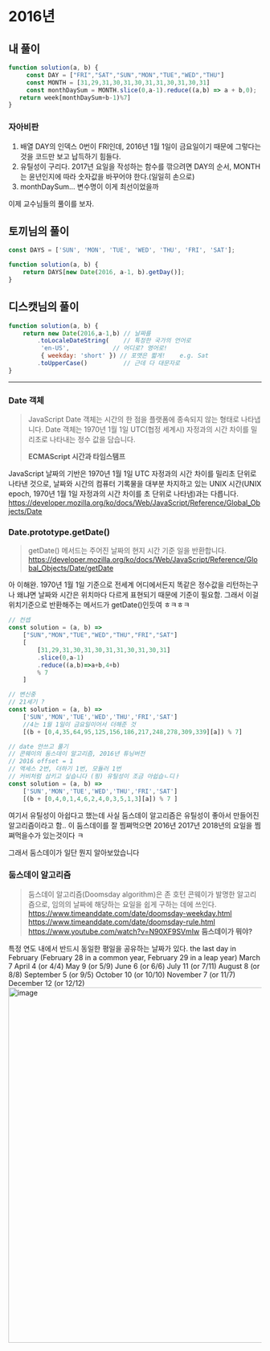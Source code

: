 # 2016년
## 내 풀이

```js
function solution(a, b) {
	 const DAY = ["FRI","SAT","SUN","MON","TUE","WED","THU"]
	 const MONTH = [31,29,31,30,31,30,31,31,30,31,30,31]
	 const monthDaySum = MONTH.slice(0,a-1).reduce((a,b) => a + b,0);
   return week[monthDaySum+b-1)%7]
}
```
### 자아비판
1. 배열 DAY의 인덱스 0번이 FRI인데, 2016년 1월 1일이 금요일이기 때문에 그렇다는 것을 코드만 보고 납득하기 힘들다.
2. 유틸성이 구리다. 2017년 요일을 작성하는 함수를 깎으려면 DAY의 순서, MONTH는 윤년인지에 따라 숫자값을 바꾸어야 한다.(일일히 손으로)
3. monthDaySum... 변수명이 이게 최선이었을까

이제 교수님들의 풀이를 보자.

## 토끼님의 풀이
```js
const DAYS = ['SUN', 'MON', 'TUE', 'WED', 'THU', 'FRI', 'SAT'];

function solution(a, b) {
    return DAYS[new Date(2016, a-1, b).getDay()];
}
```
## 디스캣님의 풀이
```js
function solution(a, b) {
    return new Date(2016,a-1,b) // 날짜를
        .toLocaleDateString(    // 특정한 국가의 언어로
         'en-US',            // 어디로? 영어로!
         { weekday: 'short' }) // 포맷은 짧게!    e.g. Sat
        .toUpperCase()          // 근데 다 대문자로
}
```
---
### Date 객체
> JavaScript Date 객체는 시간의 한 점을 플랫폼에 종속되지 않는 형태로 나타냅니다. Date 객체는 1970년 1월 1일 UTC(협정 세계시) 자정과의 시간 차이를 밀리초로 나타내는 정수 값을 담습니다.
>
>  **ECMAScript 시간과 타임스탬프**
> 
JavaScript 날짜의 기반은 1970년 1월 1일 UTC 자정과의 시간 차이를 밀리초 단위로 나타낸 것으로, 날짜와 시간의 컴퓨터 기록물을 대부분 차지하고 있는 UNIX 시간(UNIX epoch, 1970년 1월 1일 자정과의 시간 차이를 초 단위로 나타냄)과는 다릅니다. https://developer.mozilla.org/ko/docs/Web/JavaScript/Reference/Global_Objects/Date
### Date.prototype.getDate()
> getDate() 메서드는 주어진 날짜의 현지 시간 기준 일을 반환합니다.
> https://developer.mozilla.org/ko/docs/Web/JavaScript/Reference/Global_Objects/Date/getDate

아 이해완. 1970년 1월 1일 기준으로 전세계 어디에서든지 똑같은 정수값을 리턴하는구나 왜냐면 날짜와 시간은 위치마다 다르게 표현되기 때문에 기준이 필요함. 그래서 이걸 위치기준으로 반환해주는 메서드가 getDate()인듯여 ㅎㅋㅎㅋ

```js
// 컨셉
const solution = (a, b) => 
    ["SUN","MON","TUE","WED","THU","FRI","SAT"]
    [
        [31,29,31,30,31,30,31,31,30,31,30,31]
        .slice(0,a-1)
        .reduce((a,b)=>a+b,4+b)
        % 7
    ]

// 변신중
// 21세기 ? 
const solution = (a, b) => 
    ['SUN','MON','TUE','WED','THU','FRI','SAT']
    //4는 1월 1일이 금요일이어서 더해준 것
    [(b + [0,4,35,64,95,125,156,186,217,248,278,309,339][a]) % 7]

// date 안쓰고 풀기
// 콘웨이의 둠스데이 알고리즘, 2016년 튜닝버전
// 2016 offset = 1
// 액세스 2번, 더하기 1번, 모듈러 1번
// 커비처럼 삼키고 싶습니다 (핑) 유틸성이 조금 아쉽습ㄴ디ㅏ
const solution = (a, b) => 
    ['SUN','MON','TUE','WED','THU','FRI','SAT']
    [(b + [0,4,0,1,4,6,2,4,0,3,5,1,3][a]) % 7 ]

```

여기서 유틸성이 아쉽다고 했는데 사실 둠스데이 알고리즘은 유틸성이 좋아서 만들어진 알고리즘이라고 함..
이 둠스데이를 잘 찜쪄먹으면 2016년 2017년 2018년의 요일을 찜쪄먹을수가 있는것이다 ㅋ

그래서 둠스데이가 일단 뭔지 알아보았습니다


### 둠스데이 알고리즘
> 둠스데이 알고리즘(Doomsday algorithm)은 존 호턴 콘웨이가 발명한 알고리즘으로, 임의의 날짜에 해당하는 요일을 쉽게 구하는 데에 쓰인다.
https://www.timeanddate.com/date/doomsday-weekday.html
https://www.timeanddate.com/date/doomsday-rule.html
https://www.youtube.com/watch?v=N90XF9SVmIw
**둠스데이가 뭐야?**

특정 연도 내에서 반드시 동일한 평일을 공유하는 날짜가 있다.
the last day in February (February 28 in a common year, February 29 in a leap year)
March 7
April 4 (or 4/4)
May 9 (or 5/9)
June 6 (or 6/6)
July 11 (or 7/11)
August 8 (or 8/8)
September 5 (or 9/5)
October 10 (or 10/10)
November 7 (or 11/7)
December 12 (or 12/12)
<img width="707" alt="image" src="https://user-images.githubusercontent.com/91370858/163894058-1e52918d-1049-41d3-b3e0-e95f212800e9.png">



